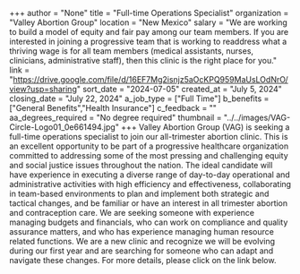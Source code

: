 +++
author = "None"
title = "Full-time Operations Specialist"
organization = "Valley Abortion Group"
location = "New Mexico"
salary = "We are working to build a model of equity and fair pay among our team members. If you are interested in joining a progressive team that is working to readdress what a thriving wage is for all team members (medical assistants, nurses, clinicians, administrative staff), then this clinic is the right place for you."
link = "https://drive.google.com/file/d/16EF7Mg2isnjz5aOcKPQ959MaUsLOdNrO/view?usp=sharing"
sort_date = "2024-07-05"
created_at = "July 5, 2024"
closing_date = "July 22, 2024"
a_job_type = ["Full Time"]
b_benefits = ["General Benefits","Health Insurance"]
c_feedback = ""
aa_degrees_required = "No degree required"
thumbnail = "../../images/VAG-Circle-Logo01_0e661494.jpg"
+++
Valley Abortion Group (VAG) is seeking a full-time operations specialist to join our all-trimester abortion clinic. This is an excellent opportunity to be part of a progressive healthcare organization committed to addressing some of the most pressing and challenging equity and social justice issues throughout the nation. The ideal candidate will have experience in executing a diverse range of day-to-day operational and administrative activities with high efficiency and effectiveness, collaborating in team-based environments to plan and implement both strategic and tactical changes, and be familiar or have an interest in all trimester abortion and contraception care. We are seeking someone with experience managing budgets and financials, who can work on compliance and quality assurance matters, and who has experience managing human resource related functions. We are a new clinic and recognize we will be evolving during our first year and are searching for someone who can adapt and navigate these changes. For more details, please click on the link below. 